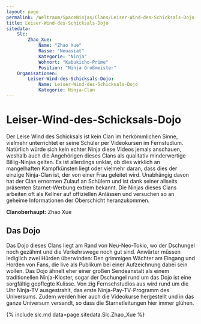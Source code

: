 ```yaml
---
layout: page
permalink: /Weltraum/SpaceNinjas/Clans/Leiser-Wind-des-Schicksals-Dojo
title: Leiser-Wind-des-Schicksals-Dojo
sitedata:
    Slc:
        Zhao_Xue:
            Name: "Zhao Xue"
            Rasse: "Neuasiat"
            Kategorie: "Ninja"
            Wohnort: "Kabukicho-Prime"
            Position: "Ninja Großmeister"
    Organisationen:
        Leiser-Wind-des-Schicksals-Dojo:
            Name: Leiser-Wind-des-Schicksals-Dojo
            Kategorie: Ninja-Clan
---
```


# Leiser-Wind-des-Schicksals-Dojo

Der Leise Wind des Schicksals ist kein Clan im herkömmlichen Sinne, vielmehr unterrichtet er seine Schüler per Videokursen im Fernstudium. Natürlich würde sich kein echter Ninja diese Videos jemals anschauen, weshalb auch die Angehörigen dieses Clans als qualitativ minderwertige Billig-Ninjas gelten. Es ist allerdings unklar, ob dies wirklich an mangelhaften Kampfkünsten liegt oder vielmehr daran, dass dies der einzige Ninja-Clan ist, der von einer Frau geleitet wird. Unabhängig davon hat der Clan ernormen Zulauf an Schülern und ist dank seiner allseits präsenten Starnet-Werbung extrem bekannt. Die Ninjas dieses Clans arbeiten oft als Kellner auf offiziellen Anlässen und versuchen so an geheime Informationen der Oberschicht heranzukommen.

**Clanoberhaupt:** Zhao Xue

## Das Dojo

Das Dojo dieses Clans liegt am Rand von Neu-Neo-Tokio, wo der Dschungel noch gezähmt und die Verkehrswege noch gut sind. Anwärter müssen lediglich zwei Hürden überwinden: Den grimmigen Wächter am Eingang und Horden von Fans, die live als Publikum bei einer Aufzeichnung dabei sein wollen. Das Dojo ähnelt eher einer großen Sendeanstalt als einem traditionellen Ninja-Kloster, sogar der Dschungel rund um das Dojo ist eine sorgfältig gepflegte Kulisse. Von zig Fernsehstudios aus wird rund um die Uhr Ninja-TV ausgestrahlt, das erste Ninja-Pay-TV-Programm des Universums. Zudem werden hier auch die Videokurse hergestellt und in das ganze Universum versandt, so dass die Starnetleitungen hier immer glühen.

{% include slc.md data=page.sitedata.Slc.Zhao_Xue %}
